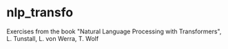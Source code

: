 # nlp_transfo
Exercises from the book "Natural Language Processing with Transformers", L. Tunstall, L. von Werra, T. Wolf
